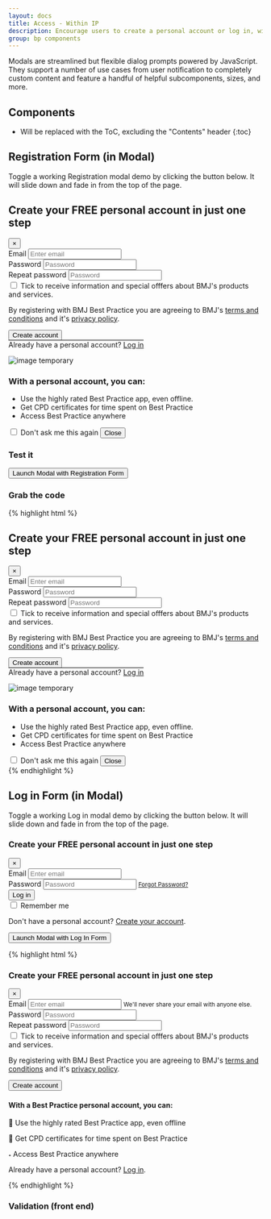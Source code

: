 ```yaml
---
layout: docs
title: Access - Within IP
description: Encourage users to create a personal account or log in, with Registration &amp; Log in Form in Modal
group: bp components
---
```


Modals are streamlined but flexible dialog prompts powered by JavaScript. They support a number of use cases from user notification to completely custom content and feature a handful of helpful subcomponents, sizes, and more.

## Components

* Will be replaced with the ToC, excluding the "Contents" header
{:toc}

## Registration Form (in Modal)

Toggle a working Registration modal demo by clicking the button below. It will slide down and fade in from the top of the page.

<div id="exampleModalRegister" class="modal fade" tabindex="-1" role="dialog" aria-labelledby="exampleModalRegisterLabel" aria-hidden="true">
  <div class="modal-dialog modal-lg" role="document">
    <div class="modal-content pb-2">
      <div class="modal-header">
        <h2>Create your FREE personal account in just one step</h2>
        <button type="button" class="close" data-dismiss="modal" aria-label="Close">
          <span aria-hidden="true">&times;</span>
        </button>
      </div><!--- / modal-header -->
      <div class="modal-body">
        <div class="row">
          <div class="col-md-6">
            <form id="regformModal" action="#">
              <div class="form-group floating-label">
                <label for="exampleInputEmail1">Email</label>
                <input type="email" class="form-control mw-100" id="exampleInputEmail1" name="exampleInputEmail1" aria-describedby="emailHelp" placeholder="Enter email">
              </div>
              <div class="form-group floating-label">
                <label for="exampleInputPassword1">Password</label>
                <input type="password" class="form-control" id="exampleInputPassword1" name="exampleInputPassword1" placeholder="Password">
              </div>
              <div class="form-group floating-label">
                <label for="exampleInputPassword2">Repeat password</label>
                <input type="password" class="form-control" id="exampleInputPassword2" name="exampleInputPassword2" placeholder="Password">
              </div>
              <label for="marketingOptIn" class="custom-control custom-checkbox">
                <input name="marketingOptIn" id="marketingOptIn" type="checkbox" class="custom-control-input">
                <span class="custom-control-indicator"></span>
                <span class="custom-control-description">Tick to receive information and special offfers about BMJ's products and services.</span>
              </label>
              <p>By registering with BMJ Best Practice you are agreeing to BMJ's <a href="#">terms and conditions</a> and it's <a href="#">privacy policy</a>.</p>
              <div class="form-group">
                <button type="submit" class="btn btn-secondary">Create account</button>
              </div>
              <span class="custom-control pt-3 pl-0 mt-35 d-inline-block" style="border-top: 1px solid #000">Already have a personal account? <a class="text-uppercase" href="#exampleModalLogIn" data-toggle="modal" data-dismiss="modal">Log in</a></span>
            </form>
          </div>
          <div class="col-md-6">
            <div class="regMessaging">
              <img class="w-100" src="../../../css/images/1.jpg" alt="image temporary">
              <div class="regMessageHeader">
                <h3 class="text-center">With a personal account, you can:</h3>
              </div>
              <ul class="list-group list-group-flush">
                <li class="list-group-item">Use the highly rated Best Practice app, even offline.</li>
                <li class="list-group-item">Get CPD certificates for time spent on Best Practice</li>
                <li class="list-group-item">Access Best Practice anywhere</li>
              </ul>
            </div>
            <label for="modalDismiss" class="custom-control custom-checkbox">
              <input name="modalDismiss" id="modalDismiss" type="checkbox" class="custom-control-input">
              <span class="custom-control-indicator mt-3"></span>
              <span class="font-weight-bold pt-3 custom-control-description">Don't ask me this again</span>
            </label>
            <button type="button" class="btn btn-outline-primary float-right mt-2" data-dismiss="modal" aria-label="Close">Close</button>
            </div>
        </div>
      </div><!--- / modal-body -->
    </div><!--- / modal-content -->
  </div><!--- / modal-dialog -->
</div><!--- / exampleModalRegister -->

### Test it
<div class="bd-example text-center">
  <button type="button" class="btn btn-primary" data-toggle="modal" data-target="#exampleModalRegister">
    Launch Modal with Registration Form
  </button>
</div>

### Grab the code
{% highlight html %}
<!-- Register Form in Modal -->
<div id="exampleModalRegister" class="modal fade" tabindex="-1" role="dialog" aria-labelledby="exampleModalRegisterLabel" aria-hidden="true">
  <div class="modal-dialog modal-lg" role="document">
    <div class="modal-content pb-2">
      <div class="modal-header">
        <h2>Create your FREE personal account in just one step</h2>
        <button type="button" class="close" data-dismiss="modal" aria-label="Close">
          <span aria-hidden="true">&times;</span>
        </button>
      </div><!--- / modal-header -->
      <div class="modal-body">
        <div class="row">
          <div class="col-md-6">
            <form id="regformModal" action="#">
              <div class="form-group floating-label">
                <label for="exampleInputEmail1">Email</label>
                <input type="email" class="form-control mw-100" id="exampleInputEmail1" name="exampleInputEmail1" aria-describedby="emailHelp" placeholder="Enter email">
              </div>
              <div class="form-group floating-label">
                <label for="exampleInputPassword1">Password</label>
                <input type="password" class="form-control" id="exampleInputPassword1" name="exampleInputPassword1" placeholder="Password">
              </div>
              <div class="form-group floating-label">
                <label for="exampleInputPassword2">Repeat password</label>
                <input type="password" class="form-control" id="exampleInputPassword2" name="exampleInputPassword2" placeholder="Password">
              </div>
              <label for="marketingOptIn" class="custom-control custom-checkbox">
                <input name="marketingOptIn" id="marketingOptIn" type="checkbox" class="custom-control-input">
                <span class="custom-control-indicator"></span>
                <span class="custom-control-description">Tick to receive information and special offfers about BMJ's products and services.</span>
              </label>
              <p>By registering with BMJ Best Practice you are agreeing to BMJ's <a href="#">terms and conditions</a> and it's <a href="#">privacy policy</a>.</p>
              <div class="form-group">
                <button type="submit" class="btn btn-secondary">Create account</button>
              </div>
              <span class="custom-control pt-3 pl-0 mt-35 d-inline-block" style="border-top: 1px solid #000">Already have a personal account? <a class="text-uppercase" href="#exampleModalLogIn" data-toggle="modal" data-dismiss="modal">Log in</a></span>
            </form>
          </div>
          <div class="col-md-6">
            <div class="regMessaging">
              <img class="w-100" src="../../../css/images/1.jpg" alt="image temporary">
              <div class="regMessageHeader">
                <h3 class="text-center">With a personal account, you can:</h3>
              </div>
              <ul class="list-group list-group-flush">
                <li class="list-group-item">Use the highly rated Best Practice app, even offline.</li>
                <li class="list-group-item">Get CPD certificates for time spent on Best Practice</li>
                <li class="list-group-item">Access Best Practice anywhere</li>
              </ul>
            </div>
            <label for="modalDismiss" class="custom-control custom-checkbox">
              <input name="modalDismiss" id="modalDismiss" type="checkbox" class="custom-control-input">
              <span class="custom-control-indicator mt-3"></span>
              <span class="font-weight-bold pt-3 custom-control-description">Don't ask me this again</span>
            </label>
            <button type="button" class="btn btn-outline-primary float-right mt-2" data-dismiss="modal" aria-label="Close">Close</button>
            </div>
        </div>
      </div><!--- / modal-body -->
    </div><!--- / modal-content -->
  </div><!--- / modal-dialog -->
</div><!--- / exampleModalRegister -->
{% endhighlight %}


## Log in Form (in Modal)

Toggle a working Log in modal demo by clicking the button below. It will slide down and fade in from the top of the page.

<div id="exampleModalLogIn" class="modal fade" tabindex="-1" role="dialog" aria-labelledby="exampleModalLogInLabel" aria-hidden="true">
  <div class="modal-dialog modal-lg" role="document">
    <div class="modal-content">
      <div class="modal-header">
        <h3 class="modal-title" id="exampleModalLogInLabel">Create your FREE personal account in just one step</h3>
        <button type="button" class="close" data-dismiss="modal" aria-label="Close">
          <span aria-hidden="true">&times;</span>
        </button>
      </div>
            <div class="modal-body">
        <div class="row">
          <div class="col-md-6">
            <form>
              <div class="form-group floating-label">
                <label for="exampleInputEmail2">Email</label>
                <input type="email" class="form-control" id="exampleInputEmail2" aria-describedby="emailHelp" placeholder="Enter email">
              </div>
              <div class="form-group floating-label">
                <label for="exampleInputPassword2">Password</label>
                <input type="password" class="form-control" id="exampleInputPassword2" placeholder="Password">
                <small id="emailHelp" class="form-text text-muted"><a href="#">Forgot Password?</a></small>
              </div>
              <div class="form-group">
                <button type="button" class="btn btn-primary">Log in</button>
              </div>
              <label for="rememberMe"class="custom-control custom-checkbox">
                <input name="rememberMe" id="rememberMe" type="checkbox" class="custom-control-input">
                <span class="custom-control-indicator"></span>
                <span class="custom-control-description">Remember me</span>
              </label>
              <p>Don't have a personal account? <a href="#exampleModalRegister" data-toggle="modal" data-dismiss="modal">Create your account</a>.</p>
            </form>
          </div>
          <div class="col-md-6">
            <!--- Empty for now -->
          </div>
        </div>
      </div>
    </div>
  </div>
</div>

<div class="bd-example">
  <button type="button" class="btn btn-primary" data-toggle="modal" data-target="#exampleModalLogIn">
    Launch Modal with Log In Form
  </button>
</div>

{% highlight html %}
<!-- Modal -->
<div class="modal fade" id="myModal" tabindex="-1" role="dialog" aria-labelledby="exampleModalLabel" aria-hidden="true">
  <div class="modal-dialog" role="document">
    <div class="modal-content">
      <div class="modal-header">
        <h3 class="modal-title" id="exampleModalLogInLabel">Create your FREE personal account in just one step</h3>
        <button type="button" class="close" data-dismiss="modal" aria-label="Close">
          <span aria-hidden="true">&times;</span>
        </button>
      </div>
            <div class="modal-body">
        <div class="row">
          <div class="col-md-6">
            <form>
              <div class="form-group floating-label">
                <label for="exampleInputEmail1">Email</label>
                <input type="email" class="form-control" id="exampleInputEmail1" aria-describedby="emailHelp" placeholder="Enter email">
                <small id="emailHelp" class="form-text text-muted">We'll never share your email with anyone else.</small>
              </div>
              <div class="form-group floating-label">
                <label for="exampleInputPassword1">Password</label>
                <input type="password" class="form-control" id="exampleInputPassword1" placeholder="Password">
              </div>
              <div class="form-group floating-label">
                <label for="exampleInputPassword1">Repeat password</label>
                <input type="password" class="form-control" id="exampleInputPassword1" placeholder="Password">
              </div>
              <label for="marketingOptIn" class="custom-control custom-checkbox">
                <input name="marketingOptIn" id="marketingOptIn" type="checkbox" class="custom-control-input">
                <span class="custom-control-indicator"></span>
                <span class="custom-control-description">Tick to receive information and special offfers about BMJ's products and services.</span>
              </label>
              <p>By registering with BMJ Best Practice you are agreeing to BMJ's <a href="#">terms and conditions</a> and it's <a href="#">privacy policy</a>.</p>
              <button type="button" class="btn btn-primary">Create account</button>
            </form>
          </div>
          <div class="col-md-6">
            <h4>With a Best Practice personal account, you can:</h4>
              <p><span class="material-icons">&#xE0D4;</span> Use the highly rated Best Practice app, even offline</p>
              <p><span class="material-icons">&#xE8AE;</span> Get CPD certificates for time spent on Best Practice</p>
              <p><span class="material-icons">&#xE0C8;</span> Access Best Practice anywhere</p>
            <p>Already have a personal account? <a href="#">Log in</a>.</p>
          </div>
        </div>
      </div>
    </div>
  </div>
</div>
{% endhighlight %}

<!--<script>
window.setTimeout(function(){
            $('#exampleModalRegister').modal('show');
        }, 3000)
</script>-->

### Validation (front end)